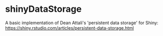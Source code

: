 # shinyDataStorage
A basic implementation of Dean Attali's 'persistent data storage' for Shiny:
https://shiny.rstudio.com/articles/persistent-data-storage.html
